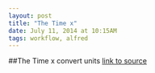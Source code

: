```yaml
---
layout: post
title: "The Time x"
date: July 11, 2014 at 10:15AM
tags: workflow, alfred
---
```

##The Time x
convert units
[link to source](http://ift.tt/1rdjvlL) 
